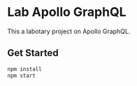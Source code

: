 # Lab Apollo GraphQL

This a labotary project on Apollo GraphQL.

## Get Started

```bash
npm install
npm start
```
